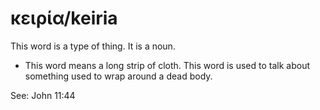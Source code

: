 # κειρία/keiria
This word is a type of thing. It is a noun.

* This word means a long strip of cloth. This word is used to talk about something used to wrap around a dead body.

See: John 11:44
